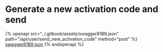# Generate a new activation code and send

{% openapi src="../.gitbook/assets/swagger81B9.json" path="/api/user/send_new_activation_code" method="post" %}
[swagger81B9.json](../.gitbook/assets/swagger81B9.json)
{% endopenapi %}

